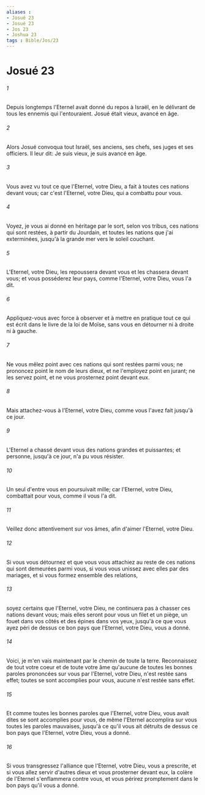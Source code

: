 ```yaml
---
aliases : 
- Josué 23
- Josué 23
- Jos 23
- Joshua 23
tags : Bible/Jos/23
---
```


# Josué 23

###### 1
Depuis longtemps l'Eternel avait donné du repos à Israël, en le délivrant de tous les ennemis qui l'entouraient. Josué était vieux, avancé en âge.
###### 2
Alors Josué convoqua tout Israël, ses anciens, ses chefs, ses juges et ses officiers. Il leur dit: Je suis vieux, je suis avancé en âge.
###### 3
Vous avez vu tout ce que l'Eternel, votre Dieu, a fait à toutes ces nations devant vous; car c'est l'Eternel, votre Dieu, qui a combattu pour vous.
###### 4
Voyez, je vous ai donné en héritage par le sort, selon vos tribus, ces nations qui sont restées, à partir du Jourdain, et toutes les nations que j'ai exterminées, jusqu'à la grande mer vers le soleil couchant.
###### 5
L'Eternel, votre Dieu, les repoussera devant vous et les chassera devant vous; et vous posséderez leur pays, comme l'Eternel, votre Dieu, vous l'a dit.
###### 6
Appliquez-vous avec force à observer et à mettre en pratique tout ce qui est écrit dans le livre de la loi de Moïse, sans vous en détourner ni à droite ni à gauche.
###### 7
Ne vous mêlez point avec ces nations qui sont restées parmi vous; ne prononcez point le nom de leurs dieux, et ne l'employez point en jurant; ne les servez point, et ne vous prosternez point devant eux.
###### 8
Mais attachez-vous à l'Eternel, votre Dieu, comme vous l'avez fait jusqu'à ce jour.
###### 9
L'Eternel a chassé devant vous des nations grandes et puissantes; et personne, jusqu'à ce jour, n'a pu vous résister.
###### 10
Un seul d'entre vous en poursuivait mille; car l'Eternel, votre Dieu, combattait pour vous, comme il vous l'a dit.
###### 11
Veillez donc attentivement sur vos âmes, afin d'aimer l'Eternel, votre Dieu.
###### 12
Si vous vous détournez et que vous vous attachiez au reste de ces nations qui sont demeurées parmi vous, si vous vous unissez avec elles par des mariages, et si vous formez ensemble des relations,
###### 13
soyez certains que l'Eternel, votre Dieu, ne continuera pas à chasser ces nations devant vous; mais elles seront pour vous un filet et un piège, un fouet dans vos côtés et des épines dans vos yeux, jusqu'à ce que vous ayez péri de dessus ce bon pays que l'Eternel, votre Dieu, vous a donné.
###### 14
Voici, je m'en vais maintenant par le chemin de toute la terre. Reconnaissez de tout votre coeur et de toute votre âme qu'aucune de toutes les bonnes paroles prononcées sur vous par l'Eternel, votre Dieu, n'est restée sans effet; toutes se sont accomplies pour vous, aucune n'est restée sans effet.
###### 15
Et comme toutes les bonnes paroles que l'Eternel, votre Dieu, vous avait dites se sont accomplies pour vous, de même l'Eternel accomplira sur vous toutes les paroles mauvaises, jusqu'à ce qu'il vous ait détruits de dessus ce bon pays que l'Eternel, votre Dieu, vous a donné.
###### 16
Si vous transgressez l'alliance que l'Eternel, votre Dieu, vous a prescrite, et si vous allez servir d'autres dieux et vous prosterner devant eux, la colère de l'Eternel s'enflammera contre vous, et vous périrez promptement dans le bon pays qu'il vous a donné.
